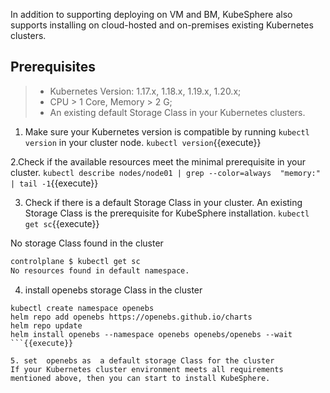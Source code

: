 In addition to supporting deploying on VM and BM, KubeSphere also supports installing on cloud-hosted and on-premises existing Kubernetes clusters.

## Prerequisites

> - Kubernetes Version: 1.17.x, 1.18.x, 1.19.x, 1.20.x;
> - CPU > 1 Core, Memory > 2 G;
> - An existing default Storage Class in your Kubernetes clusters.

1. Make sure your Kubernetes version is compatible by running `kubectl version` in your cluster node.
`kubectl version`{{execute}}

2.Check if the available resources meet the minimal prerequisite in your cluster.
`kubectl describe nodes/node01 | grep --color=always  "memory:" | tail -1`{{execute}}

3. Check if there is a default Storage Class in your cluster. An existing Storage Class is the prerequisite for KubeSphere installation.
`kubectl get sc`{{execute}}

No storage Class found in the cluster
```bash
controlplane $ kubectl get sc 
No resources found in default namespace.
```

4. install openebs storage Class in the cluster  
```
kubectl create namespace openebs
helm repo add openebs https://openebs.github.io/charts
helm repo update
helm install openebs --namespace openebs openebs/openebs --wait 
```{{execute}}

5. set  openebs as  a default storage Class for the cluster 
If your Kubernetes cluster environment meets all requirements mentioned above, then you can start to install KubeSphere.
